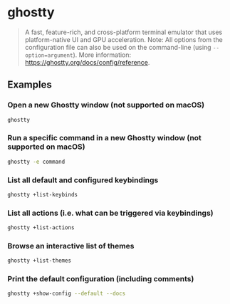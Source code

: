 # ghostty

> A fast, feature-rich, and cross-platform terminal emulator that uses platform-native UI and GPU acceleration. Note: All options from the configuration file can also be used on the command-line (using `--option=argument`). More information: <https://ghostty.org/docs/config/reference>.

## Examples

### Open a new Ghostty window (not supported on macOS)

```bash
ghostty
```

### Run a specific command in a new Ghostty window (not supported on macOS)

```bash
ghostty -e command
```

### List all default and configured keybindings

```bash
ghostty +list-keybinds
```

### List all actions (i.e. what can be triggered via keybindings)

```bash
ghostty +list-actions
```

### Browse an interactive list of themes

```bash
ghostty +list-themes
```

### Print the default configuration (including comments)

```bash
ghostty +show-config --default --docs
```
